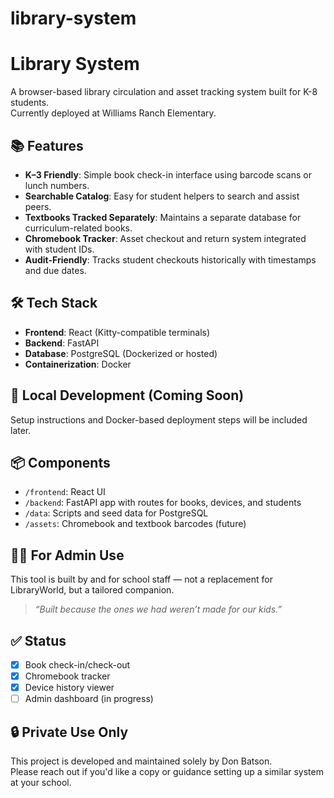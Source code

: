 # library-system
# Library System

A browser-based library circulation and asset tracking system built for K-8 students.  
Currently deployed at Williams Ranch Elementary.

## 📚 Features

- **K–3 Friendly**: Simple book check-in interface using barcode scans or lunch numbers.
- **Searchable Catalog**: Easy for student helpers to search and assist peers.
- **Textbooks Tracked Separately**: Maintains a separate database for curriculum-related books.
- **Chromebook Tracker**: Asset checkout and return system integrated with student IDs.
- **Audit-Friendly**: Tracks student checkouts historically with timestamps and due dates.

## 🛠️ Tech Stack

- **Frontend**: React (Kitty-compatible terminals)
- **Backend**: FastAPI
- **Database**: PostgreSQL (Dockerized or hosted)
- **Containerization**: Docker

## 🚀 Local Development (Coming Soon)

Setup instructions and Docker-based deployment steps will be included later.

## 📦 Components

- `/frontend`: React UI
- `/backend`: FastAPI app with routes for books, devices, and students
- `/data`: Scripts and seed data for PostgreSQL
- `/assets`: Chromebook and textbook barcodes (future)

## 🧑‍🏫 For Admin Use

This tool is built by and for school staff — not a replacement for LibraryWorld, but a tailored companion.

> _“Built because the ones we had weren’t made for our kids.”_

## ✅ Status

- [x] Book check-in/check-out
- [x] Chromebook tracker
- [x] Device history viewer
- [ ] Admin dashboard (in progress)

## 🔒 Private Use Only

This project is developed and maintained solely by Don Batson.  
Please reach out if you'd like a copy or guidance setting up a similar system at your school.

